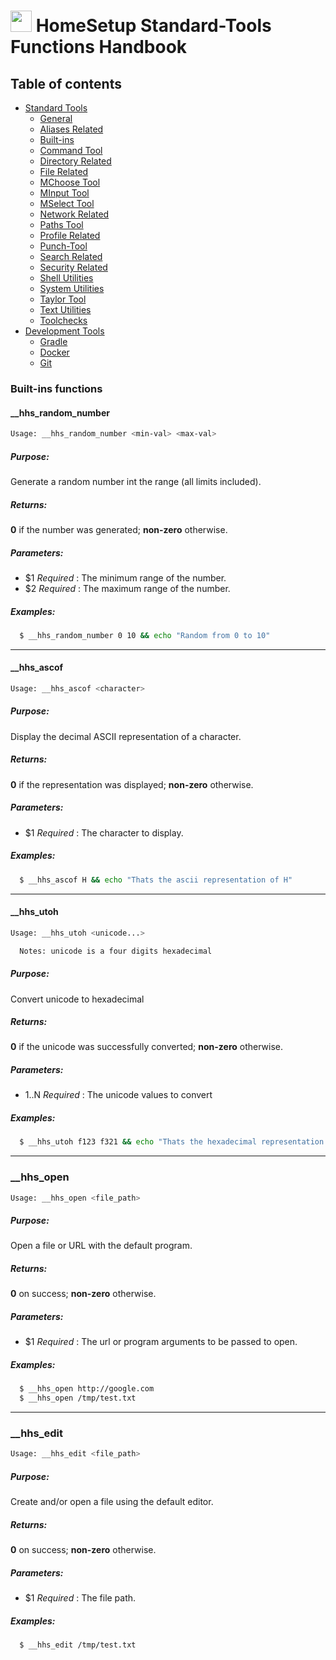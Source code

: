 # <img src="https://iili.io/HvtxC1S.png"  width="34" height="34"> HomeSetup Standard-Tools Functions Handbook

## Table of contents

<!-- toc -->
- [Standard Tools](../../functions.md#standard-tools)
  * [General](general.md#general-functions)
  * [Aliases Related](aliases-related.md#aliases-related-functions)
  * [Built-ins](built-ins.md#built-ins-functions)
  * [Command Tool](command-tool.md#command-tool)
  * [Directory Related](directory-related.md#directory-related-functions)
  * [File Related](file-related.md#file-related-functions)
  * [MChoose Tool](mchoose-tool.md#mchoose-tool)
  * [MInput Tool](minput-tool.md#minput-tool)
  * [MSelect Tool](mselect-tool.md#mselect-tool)
  * [Network Related](network-related.md#network-related-functions)
  * [Paths Tool](paths-tool.md#paths-tool)
  * [Profile Related](profile-related.md#profile-related-functions)
  * [Punch-Tool](punch-tool.md#punch-tool)
  * [Search Related](search-related.md#search-related-functions)
  * [Security Related](security-related.md#security-related-functions)
  * [Shell Utilities](shell-utilities.md#shell-utilities)
  * [System Utilities](system-utilities.md#system-utilities)
  * [Taylor Tool](taylor-tool.md#taylor-tool)
  * [Text Utilities](text-utilities.md#text-utilities)
  * [Toolchecks](toolchecks.md#tool-checks-functions)
- [Development Tools](../../functions.md#development-tools)
  * [Gradle](../dev-tools/gradle-tools.md#gradle-functions)
  * [Docker](../dev-tools/docker-tools.md#docker-functions)
  * [Git](../dev-tools/git-tools.md#git-functions)
<!-- tocstop -->


### Built-ins functions

#### __hhs_random_number

```bash
Usage: __hhs_random_number <min-val> <max-val>
```

##### **Purpose**:

Generate a random number int the range <min> <max> (all limits included).

##### **Returns**:

**0** if the number was generated; **non-zero** otherwise.

##### **Parameters**: 

  - $1 _Required_ : The minimum range of the number.
  - $2 _Required_ : The maximum range of the number.

##### **Examples:**

```bash
  $ __hhs_random_number 0 10 && echo "Random from 0 to 10"
```


------
#### __hhs_ascof

```bash
Usage: __hhs_ascof <character>
```

##### **Purpose**:

Display the decimal ASCII representation of a character.

##### **Returns**:

**0** if the representation was displayed; **non-zero** otherwise.

##### **Parameters**: 

  - $1 _Required_ : The character to display.

##### **Examples:**

```bash
  $ __hhs_ascof H && echo "Thats the ascii representation of H"
```


------
#### __hhs_utoh

```bash
Usage: __hhs_utoh <unicode...>

  Notes: unicode is a four digits hexadecimal
```

##### **Purpose**:

Convert unicode to hexadecimal

##### **Returns**:

**0** if the unicode was successfully converted; **non-zero** otherwise.

##### **Parameters**: 

  - $1..$N _Required_ : The unicode values to convert

##### **Examples:**

```bash
  $ __hhs_utoh f123 f321 && echo "Thats the hexadecimal representation of the unicode valus f123 and f321"
```

------
### __hhs_open

```bash
Usage: __hhs_open <file_path>
```

##### **Purpose**:

Open a file or URL with the default program.

##### **Returns**:

**0** on success; **non-zero** otherwise.

##### **Parameters**: 

  - $1 _Required_ : The url or program arguments to be passed to open.

##### **Examples:**

```bash
  $ __hhs_open http://google.com
  $ __hhs_open /tmp/test.txt
```

------
### __hhs_edit

```bash
Usage: __hhs_edit <file_path>
```

##### **Purpose**:

Create and/or open a file using the default editor.

##### **Returns**:

**0** on success; **non-zero** otherwise.

##### **Parameters**: 

  - $1 _Required_ : The file path.

##### **Examples:**

```bash
  $ __hhs_edit /tmp/test.txt
```
